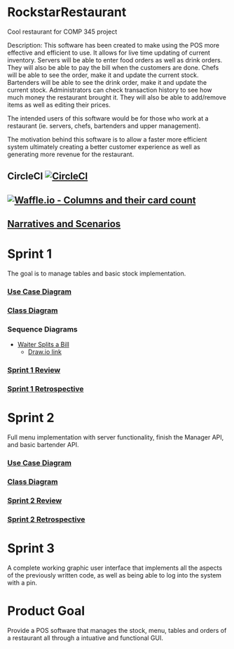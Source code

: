 # RockstarRestaurant
Cool restaurant for COMP 345 project

Description:
This software has been created to make using the POS more effective and efficient to use. It allows for live time updating of current inventory. Servers will be able to enter food orders as well as drink orders. They will also be able to pay the bill when the customers are done. Chefs will be able to see the order, make it and update the current stock. Bartenders will be able to see the drink order, make it and update the current stock. Administrators can check transaction history to see how much money the restaurant brought it. They will also be able to add/remove items as well as editing their prices.

The intended users of this software would be for those who work at a restaurant (ie. servers, chefs, bartenders and upper management).

The motivation behind this software is to allow a faster more efficient system ultimately creating a better customer experience as well as generating more revenue for the restaurant.

## CircleCI [![CircleCI](https://circleci.com/gh/averma1/RockstarRestaurant.svg?style=svg)](https://circleci.com/gh/averma1/RockstarRestaurant)

## [![Waffle.io - Columns and their card count](https://badge.waffle.io/averma1/RockstarRestaurant.svg?columns=all)](https://waffle.io/averma1/RockstarRestaurant)

## [Narratives and Scenarios](https://docs.google.com/document/d/1mbCA1XFlC16uW3GntGZr3oNSqvGuuPp9TkEMHZ1b8vo/edit)

# Sprint 1
The goal is to manage tables and basic stock implementation.

### [Use Case Diagram](https://tinyurl.com/y4xfdf5d)

### [Class Diagram](https://drive.google.com/file/d/1dowYfQLj7E97GtGc-_MCFGe-19lHiee7/view?usp=sharing)

### Sequence Diagrams
* [Waiter Splits a Bill](https://drive.google.com/file/d/18TW8KnRek-9cEFv08AKFYn9QML2krKwh/view)
  * [Draw.io link](https://www.draw.io/#G18TW8KnRek-9cEFv08AKFYn9QML2krKwh)

### [Sprint 1 Review](https://docs.google.com/document/d/1b6TADBY9yr2_nvlvTwweWDfXvAhB_9j4gVBQJEeIV34/edit?usp=sharing)

### [Sprint 1 Retrospective](https://docs.google.com/document/d/1e6vEyx1DYNL8DnPfbvZjvyMukJiv3SkaMRM_2HIk88o/edit?usp=sharing)

# Sprint 2
Full menu implementation with server functionality, finish the Manager API, and basic bartender API.

### [Use Case Diagram](https://tinyurl.com/y4xfdf5d)

### [Class Diagram](https://drive.google.com/file/d/1KtjoG9M0u61bb8D0lDHYeMyxjLdIlp0j/view?usp=sharing)

### [Sprint 2 Review](https://docs.google.com/document/d/1T6OzB9iUFD4uO4X0xuN80hMNOxQLJEZ5wmQjA4wYib8/edit?usp=sharing)

### [Sprint 2 Retrospective](https://docs.google.com/document/d/1LiI8w_6d3YgNq7nVNhmyCjj1ePDpLhPNA--ovC-gAgE/edit?usp=sharing)

# Sprint 3
A complete working graphic user interface that implements all the aspects of the previously written code, as well as being able to log into the system with a pin.

# Product Goal
Provide a POS software that manages the stock, menu, tables and orders of a restaurant all through a intuative and functional GUI.
